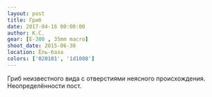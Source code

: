 ```yaml
---
layout: post
title: Гриб
date: 2017-04-16 00:00:00
author: К.С.
gear: [E-300 , 35mm macro]
shoot_date: 2015-06-30
location: Ёль-база
colors: ['020101', '1d1008']
---
```


Гриб неизвестного вида с отверстиями неясного происхождения. Неопределённости пост.
